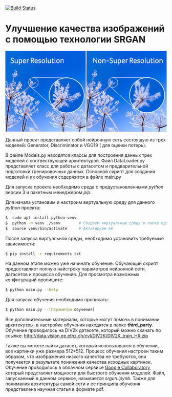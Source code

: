 [![Build Status](https://travis-ci.com/Robert29000/srgan_project.svg?branch=master)](https://travis-ci.com/Robert29000/srgan_project)
# Улучшение качества изображений с помощью технологии SRGAN

![Alt text](/third_party/srgan_example.jpg)

Данный проект представляет собой нейронную сеть состоящую из трех моделей: Generator, Discriminator и VGG19 ( для оценки потерь).

В файле Models.py находятся классы для построения данных трех моделей с соотвествующей архитектурой. Файл DataLoader.py представляет класс для работы с датасетом и предварительной подготовки тренировочных данных. Основной скрипт для создания моделей и их обучения содержится в файле main.py

Для запуска проекта необходимо среда с предустановленными *python* версии 3 и пакетным менеджером *pip*.

Для начала установим и настроим вертуальную среду для данного *python* проекта:

```sh
$  sudo apt install python-venv    
$  python -m venv ./venv        # Создаем виртуальную среду в папке проекта
$  source venv/bin/activate     # Активируем ее
```

После запуска виртуальной среды, необходимо установить требуемые зависимости:

```sh
$ pip install -r requirements.txt
```

На данном этапе можно уже начинать обучение. Обучающий скрипт предоставляет полную найстроку параметров нейронной сети, датасетов и процесса обучения. Для просмотра возможных конфигураций пропишите:

```sh
$ python main.py --help
```
Для запуска обучения необходимо прописать:

```sh
$ python main.py --[Параметры обучения]
```

Все дополнительные материалы, которые могут помочь в понимании архитекутры, в настройке обучения находятся в папке **third_party**.
Обучение проводилось на DIV2k датасете, который можно скачать по ссылке:
http://data.vision.ee.ethz.ch/cvl/DIV2K/DIV2K_train_HR.zip

Также вы можете найти датасет, который использовался в обучении, все картинки уже размера 512*512. Процесс обучения настроен таким образом, что изображения низкого качества не требуются, они получается в результате понижения качества исходных картинок. 
Обучение проводилось в облачном сервисе [Google Collaboratory](https://colab.research.google.com/), который предсталяет мощности для быстрого обучения моделей. Файл, запускаемый в данном сервисе, называется *srgan.ipynb*. 
Также для понимания архитектуры самой сети и ее принципа обучения представлена научная статья в формате pdf.

